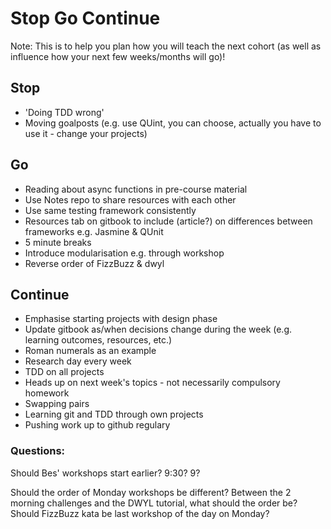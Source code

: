 # Stop Go Continue

Note: This is to help you plan how you will teach the next cohort (as well as influence how your next few weeks/months will go)!

## Stop
- 'Doing TDD wrong'
- Moving goalposts (e.g. use QUint, you can choose, actually you have to use it - change your projects)

## Go
- Reading about async functions in pre-course material
- Use Notes repo to share resources with each other
- Use same testing framework consistently
- Resources tab on gitbook to include (article?) on differences between frameworks e.g. Jasmine & QUnit
- 5 minute breaks
- Introduce modularisation e.g. through workshop
- Reverse order of FizzBuzz & dwyl

## Continue
- Emphasise starting projects with design phase
- Update gitbook as/when decisions change during the week (e.g. learning outcomes, resources, etc.)
- Roman numerals as an example
- Research day every week
- TDD on all projects
- Heads up on next week's topics - not necessarily compulsory homework
- Swapping pairs
- Learning git and TDD through own projects
- Pushing work up to github regulary

### Questions:
  Should Bes' workshops start earlier?  9:30? 9?
  
  Should the order of Monday workshops be different?  Between the 2 morning challenges and the DWYL tutorial, what should the order be?  Should FizzBuzz kata be last workshop of the day on Monday?  